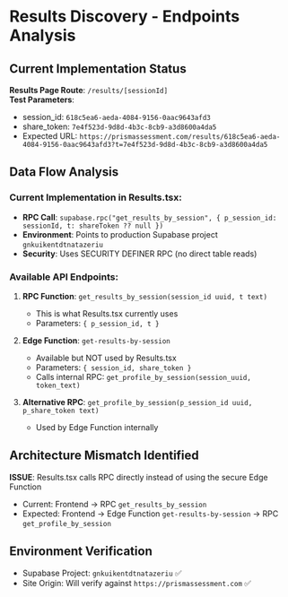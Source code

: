 # Results Discovery - Endpoints Analysis

## Current Implementation Status

**Results Page Route**: `/results/[sessionId]`  
**Test Parameters**:
- session_id: `618c5ea6-aeda-4084-9156-0aac9643afd3`
- share_token: `7e4f523d-9d8d-4b3c-8cb9-a3d8600a4da5`
- Expected URL: `https://prismassessment.com/results/618c5ea6-aeda-4084-9156-0aac9643afd3?t=7e4f523d-9d8d-4b3c-8cb9-a3d8600a4da5`

## Data Flow Analysis

### Current Implementation in Results.tsx:
- **RPC Call**: `supabase.rpc("get_results_by_session", { p_session_id: sessionId, t: shareToken ?? null })`
- **Environment**: Points to production Supabase project `gnkuikentdtnatazeriu`
- **Security**: Uses SECURITY DEFINER RPC (no direct table reads)

### Available API Endpoints:

1. **RPC Function**: `get_results_by_session(session_id uuid, t text)`
   - This is what Results.tsx currently uses
   - Parameters: `{ p_session_id, t }`

2. **Edge Function**: `get-results-by-session`  
   - Available but NOT used by Results.tsx
   - Parameters: `{ session_id, share_token }`
   - Calls internal RPC: `get_profile_by_session(session_uuid, token_text)`

3. **Alternative RPC**: `get_profile_by_session(p_session_id uuid, p_share_token text)`
   - Used by Edge Function internally

## Architecture Mismatch Identified

**ISSUE**: Results.tsx calls RPC directly instead of using the secure Edge Function
- Current: Frontend → RPC `get_results_by_session`
- Expected: Frontend → Edge Function `get-results-by-session` → RPC `get_profile_by_session`

## Environment Verification
- Supabase Project: `gnkuikentdtnatazeriu` ✅
- Site Origin: Will verify against `https://prismassessment.com` ✅